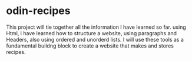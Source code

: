 # odin-recipes
This project will tie together all the information I have learned so far. using Html, i have learned how to structure a website, using paragraphs and Headers, also using ordered and unorderd lists. I will use these tools as a fundamental buildng block to create a website that makes and stores recipes.